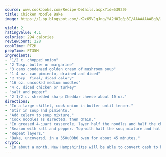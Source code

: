 ```yaml
---
source: www.cookbooks.com/Recipe-Details.aspx?id=539250
title: Chicken Noodle Bake
image: https://1.bp.blogspot.com/-K9x65VJqJng/YA2H0Ig8p3I/AAAAAAAABg0/JRKr7ZzesxofwlGw6YudXad_aQn9BD52QCLcBGAsYHQ/s299/2.png

yield: 2
ratingValue: 4.1
calories: 294 calories
reviewCount: 228
cookTime: PT2H
prepTime: PT35M
ingredients:
- "1/2 c. chopped onion"
- "2 Tbsp. butter or margarine"
- "3 cans condensed golden cream of mushroom soup"
- "1 4 oz. can pimiento, drained and diced"
- "2 Tbsp. finely diced celery"
- "16 oz. uncooked medium noodles"
- "4 c. diced chicken or turkey"
- "salt and pepper"
- "2 1/2 c. shredded sharp Cheddar cheese about 10 oz."
directions:
- "In a large skillet, cook onion in butter until tender."
- "Stir in soup and pimiento."
- "Add celery to soup mixture."
- "Cook noodles as directed, then drain."
- "In greased 4-quart casserole, layer half the noodles and half the chicken."
- "Season with salt and pepper. Top with half the soup mixture and half the cheese."
- "Repeat layers."
- "Bake, uncovered, in a 350u00b0 oven for about 45 minutes."
crypto:
- "In about a month, New Hampshirites will be able to convert cash to bitcoins via new bitcoin ATMs popping up in the state."
---
```

